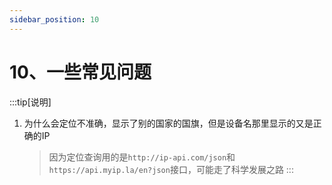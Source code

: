 ```yaml
---
sidebar_position: 10
---
```


# 10、一些常见问题

:::tip[说明]
1. 为什么会定位不准确，显示了别的国家的国旗，但是设备名那里显示的又是正确的IP
    >因为定位查询用的是`http://ip-api.com/json`和`https://api.myip.la/en?json`接口，可能走了科学发展之路
:::